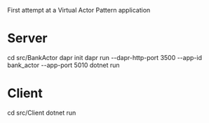 First attempt at a Virtual Actor Pattern application 

# Server
cd src/BankActor
dapr init
dapr run --dapr-http-port 3500 --app-id bank_actor --app-port 5010 dotnet run 

# Client
cd src/Client
dotnet run